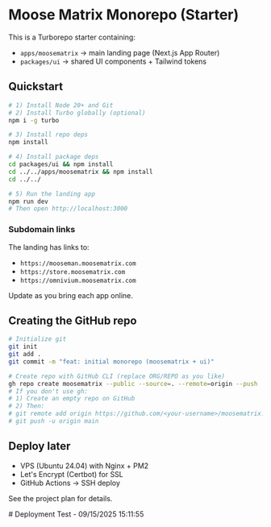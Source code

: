 # Moose Matrix Monorepo (Starter)

This is a Turborepo starter containing:
- `apps/moosematrix` → main landing page (Next.js App Router)
- `packages/ui` → shared UI components + Tailwind tokens

## Quickstart

```bash
# 1) Install Node 20+ and Git
# 2) Install Turbo globally (optional)
npm i -g turbo

# 3) Install repo deps
npm install

# 4) Install package deps
cd packages/ui && npm install
cd ../../apps/moosematrix && npm install
cd ../../

# 5) Run the landing app
npm run dev
# Then open http://localhost:3000
```

### Subdomain links
The landing has links to:
- `https://mooseman.moosematrix.com`
- `https://store.moosematrix.com`
- `https://omnivium.moosematrix.com`

Update as you bring each app online.

## Creating the GitHub repo

```bash
# Initialize git
git init
git add .
git commit -m "feat: initial monorepo (moosematrix + ui)"

# Create repo with GitHub CLI (replace ORG/REPO as you like)
gh repo create moosematrix --public --source=. --remote=origin --push
# If you don't use gh:
# 1) Create an empty repo on GitHub
# 2) Then:
# git remote add origin https://github.com/<your-username>/moosematrix.git
# git push -u origin main
```

## Deploy later
- VPS (Ubuntu 24.04) with Nginx + PM2
- Let's Encrypt (Certbot) for SSL
- GitHub Actions → SSH deploy

See the project plan for details.

 #   D e p l o y m e n t   T e s t   -   0 9 / 1 5 / 2 0 2 5   1 5 : 1 1 : 5 5  
 